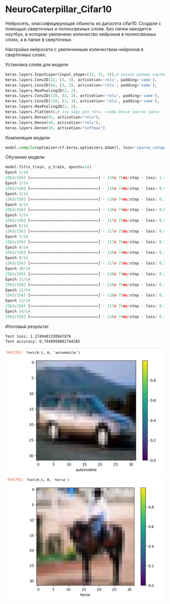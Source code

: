 # NeuroCaterpillar_Cifar10

Нейросеть, классифицирующая объекты из датасета cifar10.
Создали с помощью сверточных и полносвязных слоев. Без папки находится ноутбук, в котором увеличено количество нейронов в полносвязных слоях, а в папке в сверточных. 

Настройка нейросети с увеличенным количеством нейронов в сверточных слоях:

Установка слоёв для модели
```python
keras.layers.InputLayer(input_shape=(32, 32, 3)),# указан размер картинки и количество цветов это для Conv2D
keras.layers.Conv2D(32, (3, 3), activation='relu', padding='same'),
keras.layers.Conv2D(64, (3, 3), activation='relu', padding='same'),
keras.layers.MaxPooling2D(2, 2),
keras.layers.Conv2D(128, (3, 3), activation='relu', padding='same'),
keras.layers.Conv2D(128, (3, 3), activation='relu', padding='same'),
keras.layers.MaxPooling2D(2, 2),
keras.layers.Flatten(),# это надо для того, чтобы Dense смогло зайти
keras.layers.Dense(92, activation="relu"),
keras.layers.Dense(46, activation="relu"),
keras.layers.Dense(10, activation="softmax")
```

Компиляция модели
```python
model.compile(optimizer=tf.keras.optimizers.Adam(), loss='sparse_categorical_crossentropy', metrics=['accuracy'])
```

Обучение модели

```python
model.fit(x_train, y_train, epochs=14)
Epoch 1/14
1563/1563 [==============================] - 119s 75ms/step - loss: 1.4005 - accuracy: 0.4905
Epoch 2/14
1563/1563 [==============================] - 116s 74ms/step - loss: 0.9192 - accuracy: 0.6754
Epoch 3/14
1563/1563 [==============================] - 116s 74ms/step - loss: 0.7432 - accuracy: 0.7416
Epoch 4/14
1563/1563 [==============================] - 116s 74ms/step - loss: 0.6274 - accuracy: 0.7805
Epoch 5/14
1563/1563 [==============================] - 117s 75ms/step - loss: 0.5322 - accuracy: 0.8141
Epoch 6/14
1563/1563 [==============================] - 117s 75ms/step - loss: 0.4444 - accuracy: 0.8438
Epoch 7/14
1563/1563 [==============================] - 117s 75ms/step - loss: 0.3671 - accuracy: 0.8699
Epoch 8/14
1563/1563 [==============================] - 116s 74ms/step - loss: 0.3077 - accuracy: 0.8910
Epoch 9/14
1563/1563 [==============================] - 117s 75ms/step - loss: 0.2629 - accuracy: 0.9078
Epoch 10/14
1563/1563 [==============================] - 116s 74ms/step - loss: 0.2169 - accuracy: 0.9234
Epoch 11/14
1563/1563 [==============================] - 118s 75ms/step - loss: 0.1823 - accuracy: 0.9346
Epoch 12/14
1563/1563 [==============================] - 118s 75ms/step - loss: 0.1640 - accuracy: 0.9413
Epoch 13/14
1563/1563 [==============================] - 117s 75ms/step - loss: 0.1476 - accuracy: 0.9480
Epoch 14/14
1563/1563 [==============================] - 116s 74ms/step - loss: 0.1360 - accuracy: 0.9536
```

Итоговый результат
```
Test loss: 1.2749401330947876
Test accuracy: 0.7448999881744385
```
<img src="https://github.com/Bionic2113/NeuroCaterpillar_Cifar10/blob/main/cifar/imaga1.png" width="500">

<img src="https://github.com/Bionic2113/NeuroCaterpillar_Cifar10/blob/main/cifar/imaga2.png" width="500">
